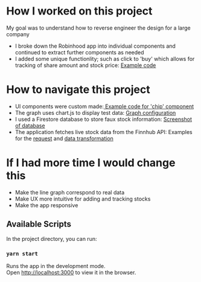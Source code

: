 # How I worked on this project
My goal was to understand how to reverse engineer the design for a large company

  * I broke down the Robinhood app into individual components and continued to extract further components as needed
  * I added some unique functionlity; such as click to 'buy' which allows for tracking of share amount and stock price: [Example code](https://user-images.githubusercontent.com/47878230/141580637-10b784cf-5362-4970-95f6-8102c97df9f1.png)


# How to navigate this project
  * UI components were custom made:[ Example code for 'chip' component](https://user-images.githubusercontent.com/47878230/141540977-742b98e2-fcbd-40a6-b75b-924c52303204.png)
  * The graph uses chart.js to display test data: [Graph configuration](https://user-images.githubusercontent.com/47878230/141541364-02f9e1e9-ec90-47cc-a903-07334458577f.png)
  * I used a Firestore database to store faux stock information: [Screenshot of database](https://user-images.githubusercontent.com/47878230/141558672-20e2200a-f55f-4925-9037-5de2c25f1895.png)
  * The application fetches live stock data from the Finnhub API: Examples for the [request](https://user-images.githubusercontent.com/47878230/141562135-f06e6c39-2d77-4fd4-83e7-e31d9230e9f9.png)
 and [data transformation](https://user-images.githubusercontent.com/47878230/141565142-5777d529-96a2-43e4-befb-33245112e1c2.png)
  
# If I had more time I would change this
  * Make the line graph correspond to real data
  * Make UX more intuitive for adding and tracking stocks
  * Make the app responsive

## Available Scripts

In the project directory, you can run:

### `yarn start`

Runs the app in the development mode.\
Open [http://localhost:3000](http://localhost:3000) to view it in the browser.




